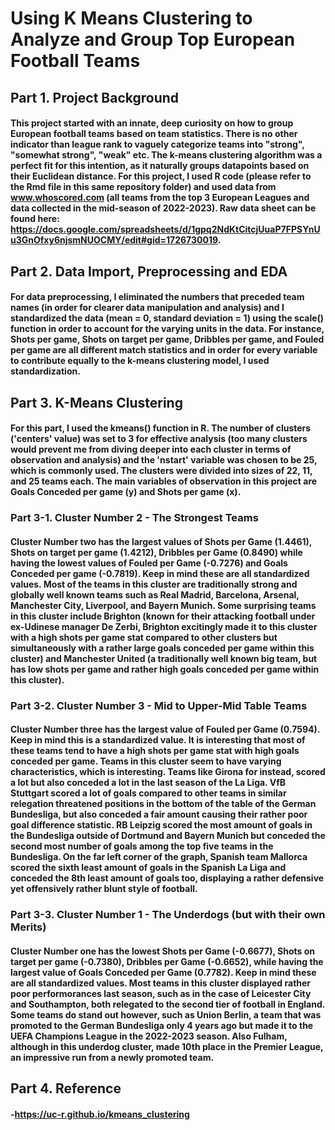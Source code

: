 # Using K Means Clustering to Analyze and Group Top European Football Teams

## Part 1. Project Background

#### This project started with an innate, deep curiosity on how to group European football teams based on team statistics. There is no other indicator than league rank to vaguely categorize teams into "strong", "somewhat strong", "weak" etc. The k-means clustering algorithm was a perfect fit for this intention, as it naturally groups datapoints based on their Euclidean distance. For this project, I used R code (please refer to the Rmd file in this same repository folder) and used data from www.whoscored.com (all teams from the top 3 European Leagues and data collected in the mid-season of 2022-2023). Raw data sheet can be found here: https://docs.google.com/spreadsheets/d/1gpq2NdKtCitcjUuaP7FPSYnUu3GnOfxy6njsmNUOCMY/edit#gid=1726730019.

## Part 2. Data Import, Preprocessing and EDA

#### For data preprocessing, I eliminated the numbers that preceded team names (in order for clearer data manipulation and analysis) and I standardized the data (mean = 0, standard deviation = 1) using the scale() function in order to account for the varying units in the data. For instance, Shots per game, Shots on target per game, Dribbles per game, and Fouled per game are all different match statistics and in order for every variable to contribute equally to the k-means clustering model, I used standardization.

## Part 3. K-Means Clustering

#### For this part, I used the kmeans() function in R. The number of clusters ('centers' value) was set to 3 for effective analysis (too many clusters would prevent me from diving deeper into each cluster in terms of observation and analysis) and the 'nstart' variable was chosen to be 25, which is commonly used. The clusters were divided into sizes of 22, 11, and 25 teams each. The main variables of observation in this project are Goals Conceded per game (y) and Shots per game (x). 

### Part 3-1. Cluster Number 2 - The Strongest Teams

#### Cluster Number two has the largest values of Shots per Game (1.4461), Shots on target per game (1.4212), Dribbles per Game (0.8490) while having the lowest values of Fouled per Game (-0.7276) and Goals Conceded per game (-0.7819). Keep in mind these are all standardized values. Most of the teams in this cluster are traditionally strong and globally well known teams such as Real Madrid, Barcelona, Arsenal, Manchester City, Liverpool, and Bayern Munich. Some surprising teams in this cluster include Brighton (known for their attacking football under ex-Udinese manager De Zerbi, Brighton excitingly made it to this cluster with a high shots per game stat compared to other clusters but simultaneously with a rather large goals conceded per game within this cluster) and Manchester United (a traditionally well known big team, but has low shots per game and rather high goals conceded per game within this cluster).

### Part 3-2. Cluster Number 3 - Mid to Upper-Mid Table Teams

#### Cluster Number three has the largest value of Fouled per Game (0.7594). Keep in mind this is a standardized value. It is interesting that most of these teams tend to have a high shots per game stat with high goals conceded per game. Teams in this cluster seem to have varying characteristics, which is interesting. Teams like Girona for instead, scored a lot but also conceded a lot in the last season of the La Liga. VfB Stuttgart scored a lot of goals compared to other teams in similar relegation threatened positions in the bottom of the table of the German Bundesliga, but also conceded a fair amount causing their rather poor goal difference statistic. RB Leipzig scored the most amount of goals in the Bundesliga outside of Dortmund and Bayern Munich but conceded the second most number of goals among the top five teams in the Bundesliga. On the far left corner of the graph, Spanish team Mallorca scored the sixth least amount of goals in the Spanish La Liga and conceded the 8th least amount of goals too, displaying a rather defensive yet offensively rather blunt style of football. 

### Part 3-3. Cluster Number 1 - The Underdogs (but with their own Merits)

#### Cluster Number one has the lowest Shots per Game (-0.6677), Shots on target per game (-0.7380), Dribbles per Game (-0.6652), while having the largest value of Goals Conceded per Game (0.7782). Keep in mind these are all standardized values. Most teams in this cluster displayed rather poor performorances last season, such as in the case of Leicester City and Southampton, both relegated to the second tier of football in England. Some teams do stand out however, such as Union Berlin, a team that was promoted to the German Bundesliga only 4 years ago but made it to the UEFA Champions League in the 2022-2023 season. Also Fulham, although in this underdog cluster, made 10th place in the Premier League, an impressive run from a newly promoted team. 

## Part 4. Reference

#### -https://uc-r.github.io/kmeans_clustering

